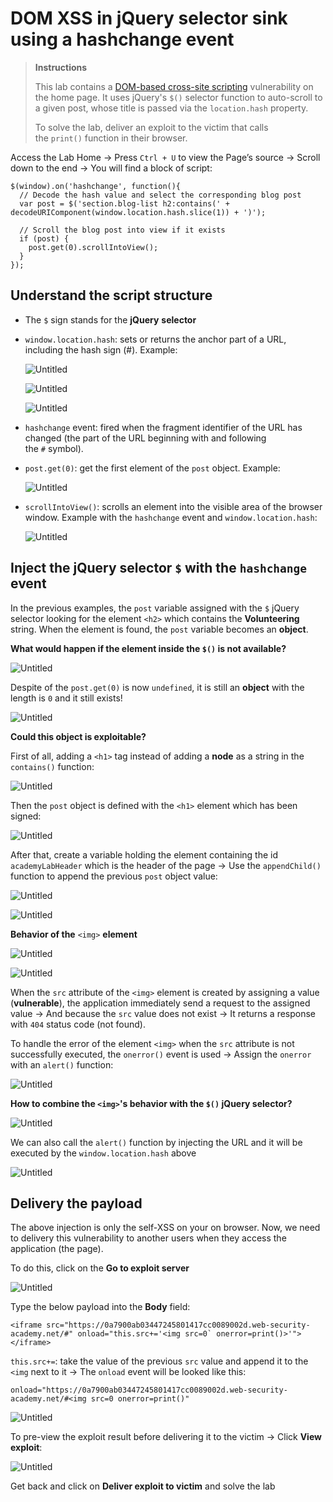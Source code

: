 # DOM XSS in jQuery selector sink using a hashchange event

> ************************Instructions************************
> 
> 
> This lab contains a [DOM-based cross-site scripting](<../../Cross-site%20Scripting%20(XSS)/Sub_Pages/DOM-based%20XSS.md>) vulnerability on the home page. It uses jQuery's `$()` selector function to auto-scroll to a given post, whose title is passed via the `location.hash` property.
> 
> To solve the lab, deliver an exploit to the victim that calls the `print()` function in their browser.
> 

Access the Lab Home → Press `Ctrl + U` to view the Page’s source → Scroll down to the end → You will find a block of script:

```tsx
$(window).on('hashchange', function(){
  // Decode the hash value and select the corresponding blog post
  var post = $('section.blog-list h2:contains(' + decodeURIComponent(window.location.hash.slice(1)) + ')');
  
  // Scroll the blog post into view if it exists
  if (post) {
    post.get(0).scrollIntoView();
  }
});
```

## Understand the script structure

- The `$` sign stands for the ************jQuery************ ****************selector****************
- `window.location.hash`: sets or returns the anchor part of a URL, including the hash sign (#). Example:
    
    ![Untitled](DOM%20XSS%20in%20jQuery%20selector%20sink%20using%20a%20hashchange%20event%20images/Untitled.png)
    
    ![Untitled](DOM%20XSS%20in%20jQuery%20selector%20sink%20using%20a%20hashchange%20event%20images/Untitled%201.png)
    
    ![Untitled](DOM%20XSS%20in%20jQuery%20selector%20sink%20using%20a%20hashchange%20event%20images/Untitled%202.png)
    
- `hashchange` event: fired when the fragment identifier of the URL has changed (the part of the URL beginning with and following the `#` symbol).
- `post.get(0)`: get the first element of the `post` object. Example:
    
    ![Untitled](DOM%20XSS%20in%20jQuery%20selector%20sink%20using%20a%20hashchange%20event%20images/Untitled%203.png)
    
- `scrollIntoView()`: scrolls an element into the visible area of the browser window. Example with the `hashchange` event and `window.location.hash`:
    
    ![Untitled](DOM%20XSS%20in%20jQuery%20selector%20sink%20using%20a%20hashchange%20event%20images/Untitled%204.png)
    

## Inject the jQuery selector `$` with the `hashchange` event

In the previous examples, the `post` variable assigned with the `$` jQuery selector looking for the element `<h2>` which contains the ************Volunteering************ string. When the element is found, the `post` variable becomes an **object**.

**What would happen if the element inside the `$()` is not available?**

![Untitled](DOM%20XSS%20in%20jQuery%20selector%20sink%20using%20a%20hashchange%20event%20images/Untitled%205.png)

Despite of the `post.get(0)` is now `undefined`, it is still an ************object************ with the length is `0` and it still exists!

![Untitled](DOM%20XSS%20in%20jQuery%20selector%20sink%20using%20a%20hashchange%20event%20images/Untitled%206.png)

********Could this object is exploitable?********

First of all, adding a `<h1>` tag instead of adding a ********node******** as a string in the `contains()` function:

![Untitled](DOM%20XSS%20in%20jQuery%20selector%20sink%20using%20a%20hashchange%20event%20images/Untitled%207.png)

Then the `post` object is defined with the `<h1>` element which has been signed:

![Untitled](DOM%20XSS%20in%20jQuery%20selector%20sink%20using%20a%20hashchange%20event%20images/Untitled%208.png)

After that, create a variable holding the element containing the id `academyLabHeader` which is the header of the page → Use the `appendChild()` function to append the previous `post` object value:

![Untitled](DOM%20XSS%20in%20jQuery%20selector%20sink%20using%20a%20hashchange%20event%20images/Untitled%209.png)

![Untitled](DOM%20XSS%20in%20jQuery%20selector%20sink%20using%20a%20hashchange%20event%20images/Untitled%2010.png)

**Behavior of the** `<img>` **element**

![Untitled](DOM%20XSS%20in%20jQuery%20selector%20sink%20using%20a%20hashchange%20event%20images/Untitled%2011.png)

![Untitled](DOM%20XSS%20in%20jQuery%20selector%20sink%20using%20a%20hashchange%20event%20images/Untitled%2012.png)

When the `src` attribute of the `<img>` element is created by assigning a value (**********vulnerable**********), the application immediately send a request to the assigned value → And because the `src` value does not exist → It returns a response with `404` status code (not found).

To handle the error of the element `<img>` when the `src` attribute is not successfully executed, the `onerror()` event is used → Assign the `onerror` with an `alert()` function:

![Untitled](DOM%20XSS%20in%20jQuery%20selector%20sink%20using%20a%20hashchange%20event%20images/Untitled%2013.png)

**How to combine the `<img>`'s behavior with the `$()` jQuery selector?**

![Untitled](DOM%20XSS%20in%20jQuery%20selector%20sink%20using%20a%20hashchange%20event%20images/Untitled%2014.png)

We can also call the `alert()` function by injecting the URL and it will be executed by the `window.location.hash` above

![Untitled](DOM%20XSS%20in%20jQuery%20selector%20sink%20using%20a%20hashchange%20event%20images/Untitled%2015.png)

## Delivery the payload

The above injection is only the self-XSS on your on browser. Now, we need to delivery this vulnerability to another users when they access the application (the page).

To do this, click on the ******************Go to exploit server******************

![Untitled](DOM%20XSS%20in%20jQuery%20selector%20sink%20using%20a%20hashchange%20event%20images/Untitled%2016.png)

Type the below payload into the ********Body******** field:

```tsx
<iframe src="https://0a7900ab03447245801417cc0089002d.web-security-academy.net/#" onload="this.src+='<img src=0` onerror=print()>'"></iframe>
```

`this.src+=`: take the value of the previous `src` value and append it to the `<img` next to it → The `onload` event will be looked like this:

```tsx
onload="https://0a7900ab03447245801417cc0089002d.web-security-academy.net/#<img src=0 onerror=print()"
```

![Untitled](DOM%20XSS%20in%20jQuery%20selector%20sink%20using%20a%20hashchange%20event%20images/Untitled%2017.png)

To pre-view the exploit result before delivering it to the victim → Click ************************View exploit************************:

![Untitled](DOM%20XSS%20in%20jQuery%20selector%20sink%20using%20a%20hashchange%20event%20images/Untitled%2018.png)

Get back and click on ******************************************Deliver exploit to victim****************************************** and solve the lab